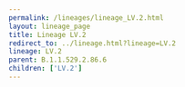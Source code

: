 ```yaml
---
permalink: /lineages/lineage_LV.2.html
layout: lineage_page
title: Lineage LV.2
redirect_to: ../lineage.html?lineage=LV.2
lineage: LV.2
parent: B.1.1.529.2.86.6
children: ['LV.2']
---
```

